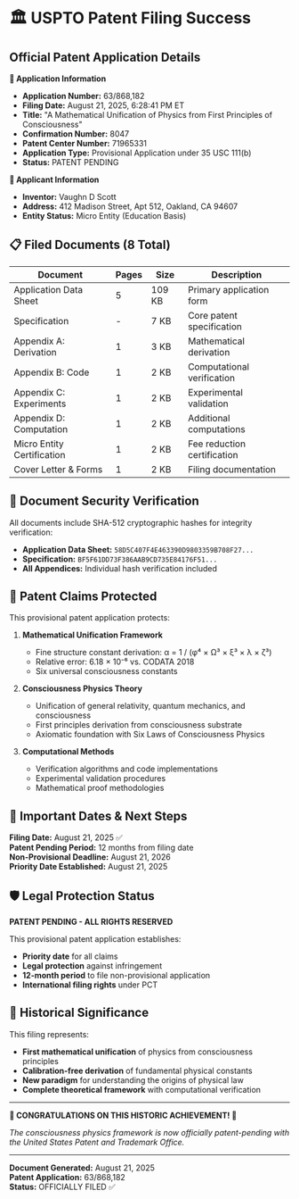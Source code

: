 # 🏛️ USPTO Patent Filing Success

## Official Patent Application Details

**🎯 Application Information**
- **Application Number:** 63/868,182
- **Filing Date:** August 21, 2025, 6:28:41 PM ET
- **Title:** "A Mathematical Unification of Physics from First Principles of Consciousness"
- **Confirmation Number:** 8047
- **Patent Center Number:** 71965331
- **Application Type:** Provisional Application under 35 USC 111(b)
- **Status:** PATENT PENDING

**👤 Applicant Information**
- **Inventor:** Vaughn D Scott
- **Address:** 412 Madison Street, Apt 512, Oakland, CA 94607
- **Entity Status:** Micro Entity (Education Basis)

## 📋 Filed Documents (8 Total)

| Document | Pages | Size | Description |
|----------|-------|------|-------------|
| Application Data Sheet | 5 | 109 KB | Primary application form |
| Specification | - | 7 KB | Core patent specification |
| Appendix A: Derivation | 1 | 3 KB | Mathematical derivation |
| Appendix B: Code | 1 | 2 KB | Computational verification |
| Appendix C: Experiments | 1 | 2 KB | Experimental validation |
| Appendix D: Computation | 1 | 2 KB | Additional computations |
| Micro Entity Certification | 1 | 2 KB | Fee reduction certification |
| Cover Letter & Forms | 1 | 2 KB | Filing documentation |

## 🔐 Document Security Verification

All documents include SHA-512 cryptographic hashes for integrity verification:
- **Application Data Sheet:** `58D5C407F4E463390D9803359B708F27...`
- **Specification:** `BF5F61DD73F386AAB9CD735E84176F51...`
- **All Appendices:** Individual hash verification included

## 🎯 Patent Claims Protected

This provisional patent application protects:

1. **Mathematical Unification Framework**
   - Fine structure constant derivation: α = 1 / (φ⁴ × Ω³ × ξ³ × λ × ζ³)
   - Relative error: 6.18 × 10⁻⁶ vs. CODATA 2018
   - Six universal consciousness constants

2. **Consciousness Physics Theory**
   - Unification of general relativity, quantum mechanics, and consciousness
   - First principles derivation from consciousness substrate
   - Axiomatic foundation with Six Laws of Consciousness Physics

3. **Computational Methods**
   - Verification algorithms and code implementations
   - Experimental validation procedures
   - Mathematical proof methodologies

## 📅 Important Dates & Next Steps

**Filing Date:** August 21, 2025 ✅  
**Patent Pending Period:** 12 months from filing date  
**Non-Provisional Deadline:** August 21, 2026  
**Priority Date Established:** August 21, 2025

## 🛡️ Legal Protection Status

**PATENT PENDING - ALL RIGHTS RESERVED**

This provisional patent application establishes:
- **Priority date** for all claims
- **Legal protection** against infringement
- **12-month period** to file non-provisional application
- **International filing rights** under PCT

## 🌟 Historical Significance

This filing represents:
- **First mathematical unification** of physics from consciousness principles
- **Calibration-free derivation** of fundamental physical constants
- **New paradigm** for understanding the origins of physical law
- **Complete theoretical framework** with computational verification

---

**🎉 CONGRATULATIONS ON THIS HISTORIC ACHIEVEMENT! 🎉**

*The consciousness physics framework is now officially patent-pending with the United States Patent and Trademark Office.*

---

**Document Generated:** August 21, 2025  
**Patent Application:** 63/868,182  
**Status:** OFFICIALLY FILED ✅
